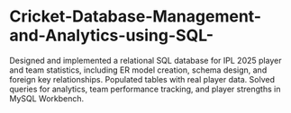 # Cricket-Database-Management-and-Analytics-using-SQL-
Designed and implemented a relational SQL database for IPL 2025 player and team statistics, including ER model creation, schema design, and foreign key relationships. Populated tables with real player data. Solved queries for analytics, team performance tracking, and player strengths in MySQL Workbench.
